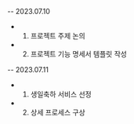 -- 2023.07.10
- 1. 프로젝트 주제 논의
- 2. 프로젝트 기능 명세서 템플릿 작성

-- 2023.07.11
- 1. 생일축하 서비스 선정
- 2. 상세 프로세스 구상